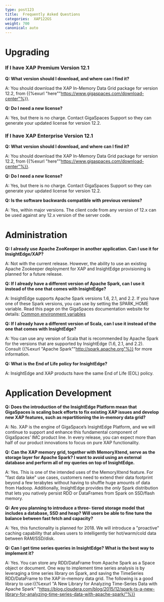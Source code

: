 ```yaml
---
type: post123
title:  Frequently Asked Questions 
categories:  XAP122GS
weight: 700
canonical: auto
---
```


# Upgrading 

### If I have XAP Premium Version 12.1

**Q: What version should I download, and  where can I find it?**

A: You should download the XAP In-Memory Data Grid package for version 12.2, from {{%exurl "here""https://www.gigaspaces.com/download-center"%}}.

**Q: Do I need a new license?**

A: Yes, but there is no charge. Contact GigaSpaces Support so they can generate your updated license for version 12.2.

### If I have XAP Enterprise Version 12.1

**Q: What version should I download, and where can I find it?**

A: You should download the XAP In-Memory Data Grid package for version 12.2, from {{%exurl "here""https://www.gigaspaces.com/download-center"%}}.

**Q: Do I need a new license?**

A: Yes, but there is no charge. Contact GigaSpaces Support so they can generate your updated license for version 12.2.

**Q: Is the software backwards compatible with previous versions?**

A: Yes, within major versions. The client code from any version of 12.x can be used against any 12.x version of the server code. 


# Administration 

**Q: I already use Apache ZooKeeper in another application. Can I use it for InsightEdge/XAP?**

A: Not with the current release. However, the ability to use an existing Apache Zookeeper deployment for XAP and InsightEdge provisioning is planned for a future release. 

**Q: If I already have a different version of Apache Spark, can I use it instead of the one that comes with InsightEdge?**

A: InsightEdge supports Apache Spark versions 1.6, 2.1, and 2.2. If you have one of these Spark versions, you can use by setting the SPARK_HOME variable. 
Read this page on the GigaSpaces documentation website for details: [Common environment variables](https://docs.gigaspaces.com/xap/12.2/started/common-environment-variables.html#insightedge-environment-variables) 

**Q: If I already have a different version of Scala, can I use it instead of the one that comes with InsightEdge?**

A: You can use any version of Scala that is recommended by Apache Spark for the versions that are supported by InsightEdge (1.6, 2.1, and 2.2). Consult {{%exurl "Apache Spark""http://spark.apache.org"%}} for more information. 

**Q: What is the End of Life policy for InsightEdge?**

A: InsightEdge and  XAP products have the same End of Life (EOL) policy. 

# Application Development

**Q: Does the introduction of the InsightEdge Platform mean that GigaSpaces is scaling back efforts to fix existing XAP issues and develop new XAP features, such as repartitioning the in-memory data grid?**

A: No. XAP is the engine of GigaSpace’s InsightEdge Platform, and we will continue to support and enhance this fundamental component of GigaSpaces’ IMC product line. In every release, you can expect more than half of our product innovations to focus on pure XAP functionality. 

	

**Q: Can the XAP memory grid, together with MemoryXtend, serve as the storage layer for Apache Spark? I want to avoid using an external database and perform all of my queries on top of InsightEdge.**

A: Yes. This is one of the intended uses of the MemoryXtend feature. For "fast data lake" use cases, customers need to extend their data footprint beyond a few terabytes without having to shuffle huge amounts of data from Hadoop. Additionally, InsightEdge provides the *only* Spark distribution that lets you natively persist RDD or DataFrames from Spark on SSD/flash memory. 

**Q: Are you planning to introduce a three- tiered storage model that includes a database, SSD and heap? Will users be able to fine tune the balance between fast fetch and capacity?**

A: Yes, this functionality is planned for 2018. We will introduce a "proactive" caching capability that allows users to intelligently tier hot/warm/cold data between RAM/SSD/disk. 


**Q: Can I get time series queries in InsightEdge? What is the best way to implement it?**

A: Yes. You can store any RDD/DataFrame from Apache Spark as a Space object or document. One way to implement time series analysis is by leveraging a time series library on Spark, and saving the TimeSeries RDD/DataFrame to the XAP in-memory data grid. The following is a good library to use:{{%exurl "A New Library for Analyzing Time-Series Data with Apache Spark" "https://blog.cloudera.com/blog/2015/12/spark-ts-a-new-library-for-analyzing-time-series-data-with-apache-spark/"%}} 
